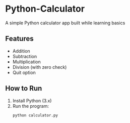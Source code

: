 # Python-Calculator
A simple Python calculator app built while learning basics

## Features
- Addition
- Subtraction
- Multiplication
- Division (with zero check)
- Quit option

## How to Run
1. Install Python (3.x)
2. Run the program:
   ```bash
   python calculator.py
